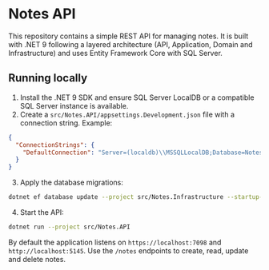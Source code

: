 # Notes API

This repository contains a simple REST API for managing notes. It is built with .NET 9 following a layered architecture (API, Application, Domain and Infrastructure) and uses Entity Framework Core with SQL Server.

## Running locally

1. Install the .NET 9 SDK and ensure SQL Server LocalDB or a compatible SQL Server instance is available.
2. Create a `src/Notes.API/appsettings.Development.json` file with a connection string. Example:

```json
{
  "ConnectionStrings": {
    "DefaultConnection": "Server=(localdb)\\MSSQLLocalDB;Database=NotesDb;Trusted_Connection=True;TrustServerCertificate=True;"
  }
}
```

3. Apply the database migrations:

```bash
dotnet ef database update --project src/Notes.Infrastructure --startup-project src/Notes.API
```

4. Start the API:

```bash
dotnet run --project src/Notes.API
```

By default the application listens on `https://localhost:7098` and `http://localhost:5145`. Use the `/notes` endpoints to create, read, update and delete notes.
